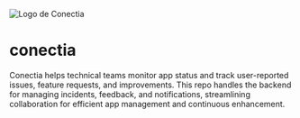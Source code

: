 ![Logo de Conectia](https://conectia.eus/img/aja.svg)
# conectia
Conectia helps technical teams monitor app status and track user-reported issues, feature requests, and improvements. This repo handles the backend for managing incidents, feedback, and notifications, streamlining collaboration for efficient app management and continuous enhancement.
